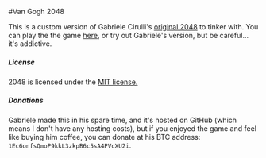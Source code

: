 #Van Gogh 2048

This is a custom version of Gabriele Cirulli's [original 2048](http://gabrielecirulli.github.io/2048/) to tinker with. You can play the the game [here](http://samurairanderson.github.io/Van-Gogh-2048), or try out Gabriele's version, but be careful... it's addictive.

##### License
2048 is licensed under the [MIT license.](https://github.com/gabrielecirulli/2048/blob/master/LICENSE.txt)

##### Donations
Gabriele made this in his spare time, and it's hosted on GitHub (which means I don't have any hosting costs), but if you enjoyed the game and feel like buying him coffee, you can donate at his BTC address: `1Ec6onfsQmoP9kkL3zkpB6c5sA4PVcXU2i`.

